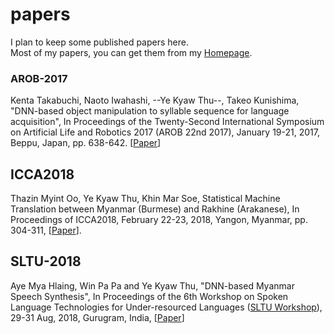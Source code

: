 # papers
I plan to keep some published papers here.  
Most of my papers, you can get them from my [Homepage](https://sites.google.com/site/yekyawthunlp/).  

### AROB-2017

Kenta Takabuchi, Naoto Iwahashi, --Ye Kyaw Thu--, Takeo Kunishima, "DNN-based object manipulation to syllable sequence for language acquisition", In Proceedings of the Twenty-Second International Symposium on Artificial Life and Robotics 2017 (AROB 22nd 2017), January 19-21, 2017, Beppu, Japan, pp. 638-642. [[Paper](https://github.com/ye-kyaw-thu/papers/blob/master/AROB-2017/AROB-2017-paper.pdf)]

## ICCA2018

Thazin Myint Oo, Ye Kyaw Thu, Khin Mar Soe, Statistical Machine Translation between Myanmar (Burmese) and Rakhine (Arakanese), In Proceedings of ICCA2018, February 22-23, 2018, Yangon, Myanmar, pp. 304-311, [[Paper](https://github.com/ye-kyaw-thu/papers/blob/master/ICCA2018/16050.camrea-ready.pdf)].  

## SLTU-2018

Aye Mya Hlaing, Win Pa Pa and Ye Kyaw Thu, "DNN-based Myanmar Speech Synthesis", In Proceedings of the 6th Workshop on Spoken Language Technologies for Under-resourced Languages ([SLTU Workshop](http://www.mica.edu.vn/sltu2018/index.php)), 29-31 Aug, 2018, Gurugram, India, [[Paper](https://github.com/ye-kyaw-thu/papers/blob/master/SLTU-18/DNN-basedMyanmarSpeechSynthesis_SLTU18.pdf)]
